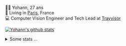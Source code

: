 <p>
  👨🏻 <bold>Yohann</bold>, 27 ans<br/>
  💼 Living in <a href="https://www.google.com/maps?q=paris">Paris</a>, France<br/>
  💻 Computer Vision Engineer and Tech Lead at <a href="https://trayvisor.com/">Trayvisor</a><br/>
</p>

<a href="https://github.com/anuraghazra/github-readme-stats"><img align="center" src="https://github-readme-stats-go94hl40s-yohann84l.vercel.app//api?username=yohann84L&show_icons=true&include_all_commits=true" alt="Yohann's github stats" /> </a>


<details>
  <summary>Some stats ...</summary><br/>
  

<!--START_SECTION:waka-->
![Code Time](http://img.shields.io/badge/Code%20Time-894%20hrs%208%20mins-blue)

![Profile Views](http://img.shields.io/badge/Profile%20Views-0-blue)

**🐱 My GitHub Data** 

> 📦 440.6 kB Used in GitHub's Storage 
 > 
> 🏆 723 Contributions in the Year 2023
 > 
> 🚫 Not Opted to Hire
 > 
> 📜 24 Public Repositories 
 > 
> 🔑 21 Private Repositories 
 > 
**I'm an Early 🐤** 

```text
🌞 Morning                12454 commits       ████████░░░░░░░░░░░░░░░░░   31.62 % 
🌆 Daytime                22284 commits       ██████████████░░░░░░░░░░░   56.58 % 
🌃 Evening                4481 commits        ███░░░░░░░░░░░░░░░░░░░░░░   11.38 % 
🌙 Night                  169 commits         ░░░░░░░░░░░░░░░░░░░░░░░░░   00.43 % 
```
📅 **I'm Most Productive on Wednesday** 

```text
Monday                   7282 commits        █████░░░░░░░░░░░░░░░░░░░░   18.49 % 
Tuesday                  7248 commits        █████░░░░░░░░░░░░░░░░░░░░   18.40 % 
Wednesday                8905 commits        ██████░░░░░░░░░░░░░░░░░░░   22.61 % 
Thursday                 8358 commits        █████░░░░░░░░░░░░░░░░░░░░   21.22 % 
Friday                   7073 commits        ████░░░░░░░░░░░░░░░░░░░░░   17.96 % 
Saturday                 144 commits         ░░░░░░░░░░░░░░░░░░░░░░░░░   00.37 % 
Sunday                   378 commits         ░░░░░░░░░░░░░░░░░░░░░░░░░   00.96 % 
```


📊 **This Week I Spent My Time On** 

```text
🕑︎ Time Zone: Europe/Paris

💬 Programming Languages: 
Python                   6 hrs 45 mins       ██████████████████░░░░░░░   73.59 % 
YAML                     1 hr 8 mins         ███░░░░░░░░░░░░░░░░░░░░░░   12.46 % 
Jupyter                  43 mins             ██░░░░░░░░░░░░░░░░░░░░░░░   07.83 % 
Markdown                 13 mins             █░░░░░░░░░░░░░░░░░░░░░░░░   02.40 % 
SQL                      6 mins              ░░░░░░░░░░░░░░░░░░░░░░░░░   01.23 % 

🔥 Editors: 
PyCharm                  8 hrs 38 mins       ████████████████████████░   94.06 % 
VS Code                  31 mins             █░░░░░░░░░░░░░░░░░░░░░░░░   05.75 % 
WebStorm                 1 min               ░░░░░░░░░░░░░░░░░░░░░░░░░   00.19 % 

💻 Operating System: 
Mac                      9 hrs 10 mins       █████████████████████████   100.00 % 
```

**I Mostly Code in Python** 

```text
Python                   21 repos            ████████████░░░░░░░░░░░░░   50.00 % 
Jupyter Notebook         5 repos             ███░░░░░░░░░░░░░░░░░░░░░░   11.90 % 
JavaScript               3 repos             ██░░░░░░░░░░░░░░░░░░░░░░░   07.14 % 
HTML                     2 repos             █░░░░░░░░░░░░░░░░░░░░░░░░   04.76 % 
Shell                    1 repo              █░░░░░░░░░░░░░░░░░░░░░░░░   02.38 % 
```




 Last Updated on 25/11/2023 00:27:39 UTC
<!--END_SECTION:waka-->
